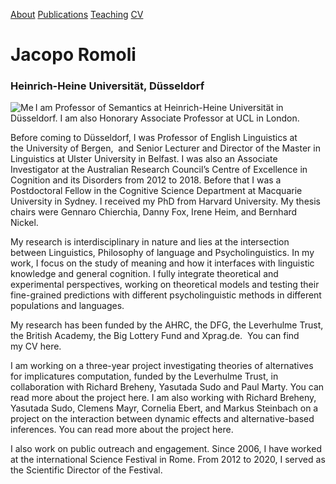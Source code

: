 <a href="https://jacoporomoli.github.io/JacopoRomoli/">About</a>
<a href="https://jacoporomoli.github.io/Publications"> Publications</a>
<a href="https://jacoporomoli.github.io/Teaching"> Teaching</a>
<a href="https://jacoporomoli.github.io/CV/"> CV</a>

# Jacopo Romoli
### Heinrich-Heine Universität, Düsseldorf

<img src="https://user-images.githubusercontent.com/22214308/87098307-e1c89000-c23e-11ea-9982-1a8a6afd1673.png" alt="Me" align="left"> I am Professor of Semantics at Heinrich-Heine Universität in Düsseldorf. I am also Honorary Associate Professor at UCL in London.

Before coming to Düsseldorf, I was Professor of English Linguistics at the University of Bergen,  and Senior Lecturer and Director of the Master in Linguistics at Ulster University in Belfast. I was also an Associate Investigator at the Australian Research Council’s Centre of Excellence in Cognition and its Disorders from 2012 to 2018. Before that I was a Postdoctoral Fellow in the Cognitive Science Department at Macquarie University in Sydney. I received my PhD from Harvard University. My thesis chairs were Gennaro Chierchia, Danny Fox, Irene Heim, and Bernhard Nickel.

My research is interdisciplinary in nature and lies at the intersection between Linguistics, Philosophy of language and Psycholinguistics. In my work, I focus on the study of meaning and how it interfaces with linguistic knowledge and general cognition. I fully integrate theoretical and experimental perspectives, working on theoretical models and testing their fine-grained predictions with different psycholinguistic methods in different populations and languages.

My research has been funded by the AHRC, the DFG, the Leverhulme Trust, the British Academy, the Big Lottery Fund and Xprag.de.  You can find my CV here.

I am working on a three-year project investigating theories of alternatives for implicatures computation, funded by the Leverhulme Trust, in collaboration with Richard Breheny, Yasutada Sudo and Paul Marty. You can read more about the project here. I am also working with Richard Breheny, Yasutada Sudo, Clemens Mayr, Cornelia Ebert, and Markus Steinbach on a project on the interaction between dynamic effects and alternative-based inferences. You can read more about the project here.

I also work on public outreach and engagement. Since 2006, I have worked at the international Science Festival in Rome. From 2012 to 2020, I served as the Scientific Director of the Festival.

